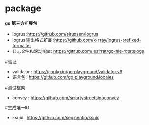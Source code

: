 # package

#### go 第三方扩展包
* logrus :https://github.com/sirupsen/logrus
* logrus 输出格式扩展 :https://github.com/x-cray/logrus-prefixed-formatter
* 日志文件和滚动配置: https://github.com/lestrrat/go-file-rotatelogs

#验证
* validator : https://gopkg.in/go-playground/validator.v9
* 语言包 : https://github.com/go-playground/locales

#测试框架
* convey : https://github.com/smartystreets/goconvey

#生成唯一ID
* ksuid : https://github.com/segmentio/ksuid
